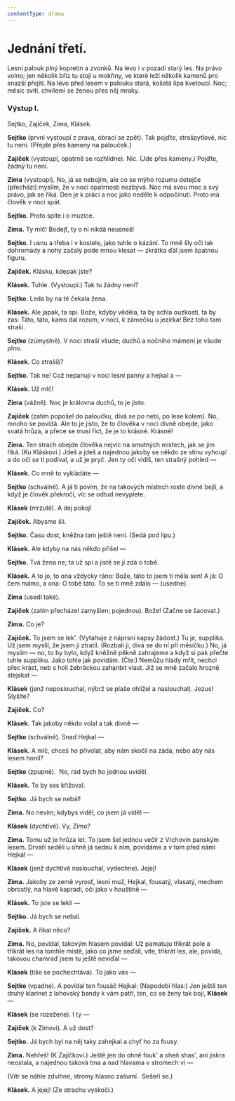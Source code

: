 ```yaml
---
contentType: drama
---
```


# Jednání třetí.

Lesní palouk plný kopretin a zvonků. Na levo i v pozadí starý les. Na právo volno; jen několik bříz tu stojí u mokřiny, ve které leží několik kamenů pro snazší přejití. Na levo před lesem v palouku stará, košatá lípa kvetoucí. Noc; měsíc svítí, chvílemi se ženou přes něj mraky.

### Výstup I.  

Sejtko, Zajíček, Zima, Klásek.

**Sejtko** (první vystoupí z prava, obrací se zpět). Tak pojďte, strašpytlové, nic tu není. (Přejde přes kameny na palouček.)

**Zajíček** (vystoupí, opatrně se rozhlídne). Nic. (Jde přes kameny.) Pojďte, žádný tu není.

**Zima** (vystoupí). No, já se nebojím, ale co se mýho rozumu dotejče (přechází) myslím, že v noci opatrnosti nezbývá. Noc má svou moc a svý právo, jak se říká. Den je k práci a noc jako neděle k odpočinutí. Proto má člověk v noci spát.

**Sejtko.** Proto spíte i o muzice.

**Zima.** Ty mlč! Bodejť, ty o ní nikdá neusneš!

**Sejtko.** I usnu a třeba i v kostele, jako tuhle o kázání. To mně šly oči tak dohromady a nohy začaly pode mnou klesat — zkrátka ďál jsem špatnou figuru.

**Zajíček.** Klásku, kdepak jste?

**Klásek.** Tuhle. (Vystoupí.) Tak tu žádny není?

**Sejtko.** Leda by na tě čekala žena.

**Klásek.** Ale japak, ta spí. Bože, kdyby věděla, ta by schla ouzkostí, ta by zas: Táto, táto, kams dal rozum, v noci, k zámečku u jezírka! Bez toho tam straší.

**Sejtko** (zúmyslně). V noci straší všude; duchů a nočního mámení je všude plno. 

**Klásek.** Co strašíš?

**Sejtko.** Tak ne! Což nepanují v noci lesní panny a hejkal a —

**Klásek.** Už mlč!

**Zima** (vážně). Noc je královna duchů, to je jisto.

**Zajíček** (zatím popošel do paloučku, dívá se po nebi, po lese kolem). No, mnoho se povídá. Ale to je jisto, že to člověka v noci divně obejde, jako svatá hrůza, a přece se musí říct, že je to krásné. Krásné!

**Zima.** Ten strach obejde člověka nejvíc na smutných místech, jak se jim říká. (Ku Kláskovi.) Jdeš a jdeš a najednou jakoby se někdo ze stínu vyhoup' a do očí se ti podíval, a už je pryč. Jen ty oči vidíš, ten strašný pohled —

**Klásek.** Co mně to vykládáte —

**Sejtko** (schválně). A já ti povím, že na takových místech roste divné bejlí, a když je člověk překročí, víc se odtud nevyplete.

**Klásek** (mrzutě). A dej pokoj!

**Zajíček.** Abysme šli.

**Sejtko.** Času dost, kněžna tam ještě není. (Sedá pod lípu.)

**Klásek.** Ale kdyby na nás někdo přišel — 

**Sejtko.** Tvá žena ne; ta už spí a jistě se jí zdá o tobě.

**Klásek.** A to jo, to ona vždycky ráno: Bože, táto to jsem ti měla sen! A já: O čem mámo, a ona: O tobě táto. To se ti mně zdálo — (usedne).

**Zima** (usedl také).

**Zajíček** (zatím přecházel zamyšlen; pojednou). Bože! (Začne se šacovat.) 

**Zima.** Co je?

**Zajíček.** To jsem se lek'. (Vytahuje z náprsní kapsy žádost.) Tu je, supplika. Už jsem myslil, že jsem ji ztratil. (Rozbalí ji, dívá se do ní při měsíčku.) No, já myslím — no, to by bylo, když kněžně pěkně zahrajeme a když si pak přečte tuhle suppliku. Jako tohle jak povídám. (Čte:) Nemůžu hlady mřít, nechci přec krást, neb s holí žebráckou zahanbit vlast. Již se mně začalo hrozně stejskat —

**Klásek** (jenž neposlouchal, nýbrž se plaše ohlížel a naslouchal). Jezus! Slyšíte? 

**Zajíček.** Co?

**Klásek.** Tak jakoby někdo volal a tak divně — 

**Sejtko** (schválně). Snad Hejkal — 

**Klásek.** A mlč, chceš ho přivolat, aby nám skočil na záda, nebo aby nás lesem honil?

**Sejtko** (zpupně).  No, rád bych ho jednou uviděl. 

**Klásek.** To by ses křižoval. 

**Sejtko.** Já bych se nebál!

**Zima.** No nevím; kdybys viděl, co jsem já viděl —

**Klásek** (dychtivě). Vy, Zimo?

**Zima.** Tomu už je hrůza let. To jsem šel jednou večír z Vrchovin panským lesem. Drvaři seděli u ohně já sednu k nim, povídáme a v tom před námi Hejkal —

**Klásek** (jenž dychtivě naslouchal, vydechne). Jejej!

**Zima.** Jakoby ze země vyrosť, lesní muž, Hejkal, fousatý, vlasatý, mechem obrostlý, na hlavě kapradí, oči jako v houštině —

**Klásek.** To jste se lekli —

**Sejtko.** Já bych se nebál.

**Zajíček.** A říkal něco?

**Zima.** No, povídal, takovým hlasem povídal: Už pamatuju třikrát pole a třikrát les na tomhle místě, jako co jsme seďali, víte, třikrát les, ale, povídá, takovou chamraď jsem tu ještě neviďal —

**Klásek** (tiše se pochechtává). To jako vás —

**Sejtko** (vpadne). A povídal ten fousáč Hejkal: (Napodobí hlas:) Jen ještě ten druhý klarinet z lohovský bandy k vám patří, ten, co se ženy tak bojí, **Klásek** —

**Klásek** (se rozežene). I ty —

**Zajíček** (k Zimovi). A už dost?

**Sejtko.** Já bych byl na něj taky zahejkal a chyť ho za fousy.

**Zima.** Nehřeš! (K Zajíčkovi.) Ještě jen do ohně fouk' a oheň shas', ani jiskra neostala, a najednou taková tma a nad hlavama v stromech ví —

(Vítr se náhle zdvihne, stromy hlasno zašumí.  Sešeří se.)

**Klásek.** A jejej! (Ze strachu vyskočí.)
